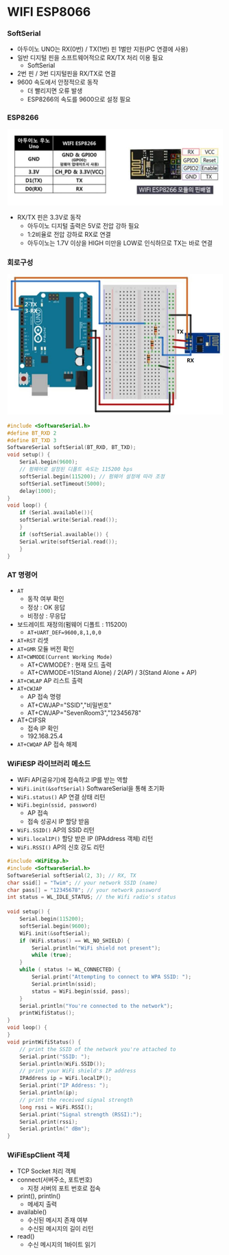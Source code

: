 # WIFI ESP8066

### SoftSerial

- 아두이노 UNO는 RX(0번) / TX(1번) 핀 1벌만 지원(PC 연결에 사용)
- 일반 디지털 핀을 소프트웨어적으로 RX/TX 처리 이용 필요
  - SoftSerial
- 2번 핀 / 3번 디지털핀을 RX/TX로 연결
- 9600 속도에서 안정적으로 동작
  - 더 빨리지면 오류 발생
  - ESP8266의 속도를 9600으로 설정 필요



### ESP8266

![](https://github.com/bongwon-suh/TIL/blob/master/img/0917/01.JPG?raw=true)

- RX/TX 핀은 3.3V로 동작
  - 아두이노 디지털 출력은 5V로 전압 강하 필요
  - 1:2비율로  전압 강하로 RX로 연결
  - 아두이노는 1.7V 이상을 HIGH 미만을 LOW로 인식하므로 TX는 바로 연결



### 회로구성

![](https://github.com/bongwon-suh/TIL/blob/master/img/0917/02.JPG?raw=true)



``` c++
#include <SoftwareSerial.h>
#define BT_RXD 2
#define BT_TXD 3
SoftwareSerial softSerial(BT_RXD, BT_TXD);
void setup() {
    Serial.begin(9600);
    // 펌웨어로 설정된 디폴트 속도는 115200 bps
    softSerial.begin(115200); // 펌웨어 설정에 따라 조정
    softSerial.setTimeout(5000);
    delay(1000);
}
void loop() {
    if (Serial.available()){
    softSerial.write(Serial.read());
    }
    if (softSerial.available()) {
    Serial.write(softSerial.read());
    }
}
```



### AT 명령어

- `AT`
  - 동작 여부 확인 
  - 정상 : OK 응답
  - 비정상 : 무응답
- 보드레이트 재정의(펌웨어 디폴트 : 115200)
  - `AT+UART_DEF=9600,8,1,0,0`
- `AT+RST` 리셋 
- `AT+GMR` 모듈 버전 확인
- `AT+CWMODE(Current Working Mode) `
  - AT+CWMODE? : 현재 모드 출력
  - AT+CWMODE=1(Stand Alone) / 2(AP) / 3(Stand Alone + AP)
- `AT+CWLAP` AP 리스트 출력
- `AT+CWJAP`
  - AP 접속 명령
  - AT+CWJAP="SSID","비밀번호"
  - AT+CWJAP="SevenRoom3","12345678"
- AT+CIFSR
  - 접속 IP 확인
  - 192.168.25.4
- `AT+CWQAP` AP 접속 해제



### WiFiESP 라이브러리 메소드

- WiFi AP(공유기)에 접속하고 IP를 받는 역할 
- `WiFi.init(&softSerial)`  SoftwareSerial을 통해 초기화
- `WiFi.status()` AP 연결 상태 리턴 
- `WiFi.begin(ssid, password)`
  - AP 접속 
  - 접속 성공시 IP 할당 받음
- `WiFi.SSID()`  AP의 SSID 리턴 
- `WiFi.localIP()` 할당 받은 IP (IPAddress 객체) 리턴
- `WiFi.RSSI()` AP의 신호 강도 리턴



```c++
#include <WiFiEsp.h>
#include <SoftwareSerial.h>
SoftwareSerial softSerial(2, 3); // RX, TX
char ssid[] = "Twim"; // your network SSID (name)
char pass[] = "12345678"; // your network password
int status = WL_IDLE_STATUS; // the Wifi radio's status

void setup() {
    Serial.begin(115200);
    softSerial.begin(9600);
    WiFi.init(&softSerial);
    if (WiFi.status() == WL_NO_SHIELD) {
        Serial.println("WiFi shield not present");
        while (true);
    }
    while ( status != WL_CONNECTED) {
        Serial.print("Attempting to connect to WPA SSID: ");
        Serial.println(ssid);
        status = WiFi.begin(ssid, pass);
    }
    Serial.println("You're connected to the network");
    printWifiStatus();
}
void loop() {
}
void printWifiStatus() {
    // print the SSID of the network you're attached to
    Serial.print("SSID: ");
    Serial.println(WiFi.SSID());
    // print your WiFi shield's IP address
    IPAddress ip = WiFi.localIP();
    Serial.print("IP Address: ");
    Serial.println(ip);
    // print the received signal strength
    long rssi = WiFi.RSSI();
    Serial.print("Signal strength (RSSI):");
    Serial.print(rssi);
    Serial.println(" dBm");
}
```



### WiFiEspClient 객체

- TCP Socket 처리 객체
- connect(서버주소, 포트번호)
  - 지정 서버의 포트 번호로 접속
- print(), println()
  - 메세지 출력
- available()
  - 수신된 메시지 존재 여부
  - 수신된 메시지의 길이 리턴
- read()
  - 수신 메시지의 1바이트 읽기